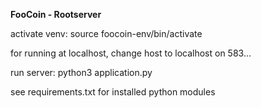 **FooCoin - Rootserver**

activate venv: source foocoin-env/bin/activate

for running at localhost, change host to localhost on 583...

run server: python3 application.py


see requirements.txt for installed python modules